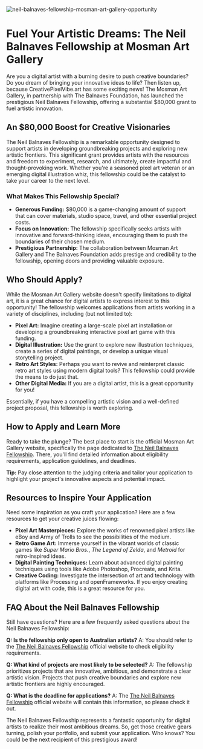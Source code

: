![neil-balnaves-fellowship-mosman-art-gallery-opportunity](https://images.pexels.com/photos/8015676/pexels-photo-8015676.jpeg?auto=compress&cs=tinysrgb&fit=crop&h=627&w=1200)

# Fuel Your Artistic Dreams: The Neil Balnaves Fellowship at Mosman Art Gallery

Are you a digital artist with a burning desire to push creative boundaries? Do you dream of bringing your innovative ideas to life? Then listen up, because CreativePixelVibe.art has some exciting news! The Mosman Art Gallery, in partnership with The Balnaves Foundation, has launched the prestigious Neil Balnaves Fellowship, offering a substantial $80,000 grant to fuel artistic innovation.

## An $80,000 Boost for Creative Visionaries

The Neil Balnaves Fellowship is a remarkable opportunity designed to support artists in developing groundbreaking projects and exploring new artistic frontiers. This significant grant provides artists with the resources and freedom to experiment, research, and ultimately, create impactful and thought-provoking work. Whether you're a seasoned pixel art veteran or an emerging digital illustration whiz, this fellowship could be the catalyst to take your career to the next level.

### What Makes This Fellowship Special?

*   **Generous Funding:** $80,000 is a game-changing amount of support that can cover materials, studio space, travel, and other essential project costs.
*   **Focus on Innovation:** The fellowship specifically seeks artists with innovative and forward-thinking ideas, encouraging them to push the boundaries of their chosen medium.
*   **Prestigious Partnership:** The collaboration between Mosman Art Gallery and The Balnaves Foundation adds prestige and credibility to the fellowship, opening doors and providing valuable exposure.

## Who Should Apply?

While the Mosman Art Gallery website doesn't specify limitations to digital art, it is a great chance for digital artists to express interest to this opportunity! The fellowship welcomes applications from artists working in a variety of disciplines, including (but not limited to):

*   **Pixel Art:** Imagine creating a large-scale pixel art installation or developing a groundbreaking interactive pixel art game with this funding.
*   **Digital Illustration:** Use the grant to explore new illustration techniques, create a series of digital paintings, or develop a unique visual storytelling project.
*   **Retro Art Styles:** Perhaps you want to revive and reinterpret classic retro art styles using modern digital tools? This fellowship could provide the means to do just that.
*   **Other Digital Media:** If you are a digital artist, this is a great opportunity for you!

Essentially, if you have a compelling artistic vision and a well-defined project proposal, this fellowship is worth exploring. 

## How to Apply and Learn More

Ready to take the plunge? The best place to start is the official Mosman Art Gallery website, specifically the page dedicated to [The Neil Balnaves Fellowship](https://mosmanartgallery.org.au/event/the-neil-balnaves-fellowship/). There, you'll find detailed information about eligibility requirements, application guidelines, and deadlines. 

**Tip:** Pay close attention to the judging criteria and tailor your application to highlight your project's innovative aspects and potential impact.

## Resources to Inspire Your Application

Need some inspiration as you craft your application? Here are a few resources to get your creative juices flowing:

*   **Pixel Art Masterpieces:** Explore the works of renowned pixel artists like eBoy and Army of Trolls to see the possibilities of the medium.
*   **Retro Game Art:** Immerse yourself in the vibrant worlds of classic games like *Super Mario Bros.*, *The Legend of Zelda*, and *Metroid* for retro-inspired ideas.
*   **Digital Painting Techniques:** Learn about advanced digital painting techniques using tools like Adobe Photoshop, Procreate, and Krita.
*   **Creative Coding:** Investigate the intersection of art and technology with platforms like Processing and openFrameworks. If you enjoy creating digital art with code, this is a great resource for you.

## FAQ About the Neil Balnaves Fellowship

Still have questions? Here are a few frequently asked questions about the Neil Balnaves Fellowship:

**Q: Is the fellowship only open to Australian artists?**
A: You should refer to the [The Neil Balnaves Fellowship](https://mosmanartgallery.org.au/event/the-neil-balnaves-fellowship/) official website to check eligibility requirements.

**Q: What kind of projects are most likely to be selected?**
A: The fellowship prioritizes projects that are innovative, ambitious, and demonstrate a clear artistic vision. Projects that push creative boundaries and explore new artistic frontiers are highly encouraged.

**Q: What is the deadline for applications?**
A: The [The Neil Balnaves Fellowship](https://mosmanartgallery.org.au/event/the-neil-balnaves-fellowship/) official website will contain this information, so please check it out.

The Neil Balnaves Fellowship represents a fantastic opportunity for digital artists to realize their most ambitious dreams. So, get those creative gears turning, polish your portfolio, and submit your application. Who knows? You could be the next recipient of this prestigious award!
